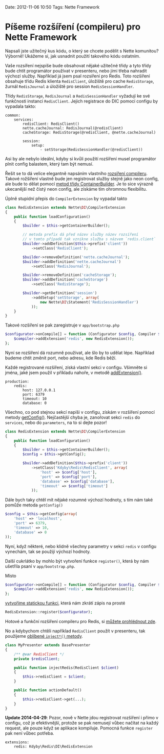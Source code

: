Date: 2012-11-06 10:50
Tags: Nette Framework

# Píšeme rozšíření (compileru) pro Nette Framework


Napsali jste užitečný kus kódu, o který se chcete podělit s Nette komunitou? Výborně! Ukážeme si, jak usnadnit použití takového kódu ostatním.

Vaše rozsíření nejspíše bude obsahovat nějaké užitečné třídy a tyto třídy bude chtít programátor používat v presenteru, nebo jimi třeba nahradit výchozí služby. Například já jsem psal rozsíření pro Redis. Toto rozšíření obsahuje třídu Redis klienta `RedisClient`, úložiště pro cache `RedisStorage`, žurnál `RedisJournal` a úložiště pro session `RedisSessionHandler`.

Třídy `RedisStorage`, `RedisJournal` a `RedisSessionHandler` vyžadují ke své funkčnosti instanci `RedisClient`. Jejich registrace do DIC pomocí configu by vypadala takto:


```neon
common:
	services:
		redisClient: RedisClient()
		nette.cacheJournal: RedisJournal(@redisClient)
		cacheStorage: RedisStorage(@redisClient, @nette.cacheJournal)

		session:
			setup:
				- setStorage(RedisSessionHandler(@redisClient))
```


Asi by ale nebylo ideální, kdyby si kvůli použití rozšíření musel programátor plnit config balastem, který tam být nemusí.

Řešit se to dá velice elegantně napsáním vlastního [rozsíření compileru](http://doc.nette.org/cs/di-extensions). Takové rožšíření vlastně bude jen registrovat služby stejně jako neon config, ale bude to dělat pomocí [metod třídy ContainerBuilder](http://api.kdyby.org/class-Nette.DI.ContainerBuilder.html). Je to sice výrazně ukecanější než čistý neon config, ale získáme tím ohromnou flexibilitu.

Úplně stupidní přepis do `CompilerExtension` by vypadal takto


```php
class RedisExtension extends Nette\DI\CompilerExtension
{
	public function loadConfiguration()
	{
		$builder = $this->getContainerBuilder();

		// metoda prefix dá před název služby název rozsíření
		// v tomto případě tak vznikne služba s názvem `redis.client`
		$builder->addDefinition($this->prefix('client'))
			->setClass('RedisClient');

		$builder->removeDefinition('nette.cacheJournal');
		$builder->addDefinition('nette.cacheJournal')
			->setClass('RedisJournal');

		$builder->removeDefinition('cacheStorage');
		$builder->addDefinition('cacheStorage')
			->setClass('RedisStorage');

		$builder->getDefinition('session')
			->addSetup('setStorage', array(
				new Nette\DI\Statement('RedisSessionHandler')
			));
	}
}
```


Takové rozšíření se pak zaregistruje v `app/bootstrap.php`


```php
$configurator->onCompile[] = function (Configurator $config, Compiler $compiler) {
	$compiler->addExtension('redis', new RedisExtension());
};
```


Nyní se rozšíření dá rozumně používat, ale šlo by to udělat lépe. Například budeme chtít změnit port, nebo adresu, kde Redis běží.

Každé registrované rozšíření, získá vlastní sekci v configu. Všimněte si jména, jaké jsem použil v příkladu nahoře, v metodě [addExtension()](http://api.kdyby.org/class-Nette.DI.Compiler.html#_addExtension).

```neon
production:
	redis:
		host: 127.0.0.1
		port: 6379
		timeout: 10
		database: 0
```

Všechno, co pod stejnou sekcí napíši v configu, získám v rozšíření pomocí metody [getConfig()](http://api.kdyby.org/class-Nette.DI.CompilerExtension.html#_getConfig). Nejčastější chyba je, zanořovat sekci `redis` do `services`, nebo do `parameters`, na to si dejte pozor!

```php
class RedisExtension extends Nette\DI\CompilerExtension
{
	public function loadConfiguration()
	{
		$builder = $this->getContainerBuilder();
		$config = $this->getConfig();

		$builder->addDefinition($this->prefix('client'))
			->setClass('Kdyby\Redis\RedisClient', array(
				'host' => $config['host'],
				'port' => $config['port'],
				'database' => $config['database'],
				'timeout' => $config['timeout']
			));
```

Dále bych taky chtěl mít nějaké rozumné výchozí hodnoty, s tím nám také pomůže metoda `getConfig()`

```php
$config = $this->getConfig(array(
	'host' => 'localhost',
	'port' => 6379,
	'timeout' => 10,
	'database' => 0
));
```

Nyní, když některé, nebo klidně všechny parametry v sekci `redis` v configu vynechám, tak se použijí výchozí hodnoty.

Další cukrlátko by mohlo být vytvoření funkce `register()`, která by nám ušetřila psaní v `app/bootstrap.php`.

Místo

```php
$configurator->onCompile[] = function (Configurator $config, Compiler $compiler) {
	$compiler->addExtension('redis', new RedisExtension());
};
```

[vytvoříme statickou funkci](https://github.com/Kdyby/Redis/blob/1df4d84a599e883255e76e53e6e1468ade127e25/src/Kdyby/Redis/DI/RedisExtension.php#L173-L181), která nám zkrátí zápis na prosté

```php
RedisExtension::register($configurator);
```

Hotové a funkční rozšíření compileru pro Redis, si [můžete prohlédnout zde](https://github.com/Kdyby/Redis/blob/1df4d84a599e883255e76e53e6e1468ade127e25/src/Kdyby/Redis/DI/RedisExtension.php).

No a kdybychom chtěli například `RedisClient` použít v presenteru, tak použijeme [oblíbené `inject*()` metody](http://pla.nette.org/cs/inject-autowire).

```php
class MyPresenter extends BasePresenter
{
	/** @var RedisClient */
	private $redisClient;

	public function injectRedis(RedisClient $client)
	{
		$this->redisClient = $client;
	}

	public function actionDefault()
	{
		$this->redisClient->get(...);
	}
}
```


**Update 2014-04-29**: Pozor, nově v Nette jdou registrovat rozšíření i přímo v configu, což je efektivnější, protože se pak nemusejí vůbec načítat na každý request, ale pouze když se aplikace kompiluje.
Pomocná funkce `register` pak není vůbec potřeba.

```neon
extensions:
	redis: Kdyby\Redis\DI\RedisExtension
```
